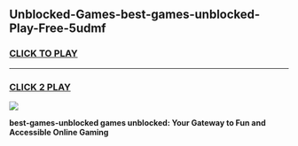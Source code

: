 
## Unblocked-Games-best-games-unblocked-Play-Free-5udmf
<h3>
<a href="https://premium76.site?title=best-games-unblocked&ref=20M">CLICK TO PLAY</a></h3>
<hr>

<h3>
<a href="https://premium76.site?title=best-games-unblocked&ref=20M">CLICK 2 PLAY</a>
  
</h3>

<a href="https://premium76.site?title=best-games-unblocked&ref=19M"><img src="https://clearcache.store/games.png"></a>


**best-games-unblocked games unblocked: Your Gateway to Fun and Accessible Online Gaming**

